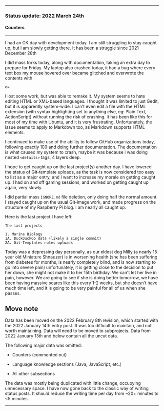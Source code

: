 
***

### Status update: 2022 March 24th

<!--
***

### Status update: 2022 January 14th

***
<!-- F#
F#

Comments
Print
Break
!-->

#### Counters

<!-- COUNTERS NEED UPDATE - JULY 30TH 2021 !-->

<!--
Topics
200 followers
Commit calendar hover redesign (forgot to write this for yesterday)
Slow Internet, rationing off certain uploads to save bandwidth and time
!-->

<!-- Verified on 2022 January 1st !-->

<!--🎂 **Days until 2 year GitHub :octocat: anniversary:** `a129` _(as of 2022 January 14th at 00:12:00 am to 11:59:59 pm)_ <!-- COUNTER #1 !-->

<!--:octocat: **GitHub consecutive day count:** `600` _(As of 2022 January 14th at 00:12:00 am to 11:59:59 pm)_ <!-- COUNTER #2 !-->

<!--🐧 **Linux desktop consecutive day count:** `555` _(as of 2022 January 14th at 00:12:00 am to 11:59:59)_  <!-- COUNTER #3 !-->

<!--🪟 **Windows 10 with GitHub consecutive day count:** `45` <!-- (Yes I am aware that the count messed up in the past 2 months. I haven't gotten to fixing it yet) !--> <!--_(as of 2020 July 9th at 00:12:00 am to 11:59:59)_  <!-- COUNTER #4 !-->

<!--🐧 **Ubuntu 20.04 with GitHub consecutive day count:** `555`  _(as of 2022 January 14th at 00:12:00 am to 11:59:59)_  <!-- COUNTER #5 !-->

<!--:atom: **Total amount of original GitHub repositories:** `1,669+o/1681+o` _(as of 2022 January 14th at 00:12:00 am to 11:59:59 pm)_ <!-- COUNTER #6 !-->

<!--_I have noted that GitHub rounds up the total number of each statistic, so when something reaches 50 after the kilo point (once it reaches 1000) it rounds up to the next kilo, so 1050 would be 1100, 1150 would be 1200, and so on._

:atom: o=organizations, total number of non-fork organization repositories: `115` _as of 2022 January 14th 00:12:00 am to 11:59:59 pm)_ <!-- COUNTER #7 !-->

<!--Organization repo count guide

Org repo (non-fork) count

Snap repos: 29 (formula: Org:Seanpm2001-snapcraft minus current.unforked minus 4) (verified count, as of July 21st 2021)

.github.io: 79 (80 when including seanpm2001/seanpm2001/github.io/) (formula: org:Seanpm2001-GitHub-Pages-Collection minus current.unforked minus 4) Verified count (as of July 9th 2021) unverified count (as of July 26th 2021)

Count verification needs to be re-checked - July 13th 2021 ((X1
Count verification needs to be re-checked - July 14th 2021 X2::
Count verification needs to be re-checked - July 15th 2021 X3::
Count verification needs to be re-checked - July 16th 2021 X4::
Count verification needs to be re-checked - July 17th 2021 X5))
No new data for this range, update count verification when ready

:electron: **Repositories created so far this month:** `57+o` _(as of 2022 January 14th at 00:12:00 am to 11:59:59 pm)_ <!-- COUNTER #8 !-->

<!--:shipit: **Organization count:** `770` _(as of 2022 January 14th at 00:12:00 am to 11:59:59 pm)_ <!-- COUNTER #9 !-->

<!--:electron: **Organizations created so far this month:** `10` _(as of 2022 January 14th at 00:12:00 am to 11:59:59 pm)_ <!-- COUNTER #10 !-->
<!--!-->

***

<!-- Notes 2022.03.24
2022 Wednesday March 24th status notes

1.5x the normal amount of `IGNORE.md` file deletion
Milly doing a bit better, still not much longer in her life
Getting caught up and staying caught up on some Git-image work
Further preparations in getting ready for making this Friday even quicker than last Friday in the organization process
No technical issues today
No progress in getting caught up on marine biology or note uploads
Up to 2k follows, followed another 100 organizations today
Plans to follow a minimum of 14 more tomorrow, most likely another 100
So many programming languages
Growing more critical of the GitHub for you feed. I feel that it might become a "not optional" thing. GitHub doesn't need something like this. I don't want GitHub to become the Instagram of social programming websites. At least in comparison, it is a lot better, as there aren't any notable dark patterns, and the kind of stuff you see isn't that bad when compared to Reddit or Instagram, as there aren't image or video posts... oh no... don't even think about it Microsoft. 
-->

I had an OK day with development today. I am still struggling to stay caught up, but I am slowly getting there. It has been a struggle since 2021 December 28th

I did mass forks today, along with documentation, taking an extra day to prepare for Friday. My laptop also crashed today, it had a bug where every text box my mouse hovered over became glitched and overwrote the contents with 

```
e=
```

I lost some work, but was able to remake it. My system seems to hate editing HTML or XML-based languages. I thought it was limited to just Gedit, but it is apparently system-wide. I can't even edit a file with the HTML extension (with syntax highlighting set to anything else, eg: Plain Text, ActionScript) without running the risk of crashing. It has been like this for most of my time with Ubuntu, and it is very frustrating. Unfortunately, the issue seems to apply to Markdown too, as Markdown supports HTML elements.

I continued to make use of the ability to follow GitHub organizations today, following exactly 100 and doing further documentation. The documentation is what caused my system to crash, maybe it was because I was doing nested `<details>` tags, 4 layers deep.

I hope to get caught up on the last project(s) another day. I have lowered the status of Git-template uploads, as the task is now considered too easy to list as a major entry, and I want to increase my morale on getting caught up. I had on and off gaming sessions, and worked on getting caught up again, very slowly.

I did partial mass `IGNORE.md` file deletion, only doing half the normal amount. I stayed caught up on the usual Git-image work, and made progress on the structure of my Raspberry Pi blog. I am nearly all caught up.

Here is the last project I have left:

```text
The last projects

1. Marine Biology
1A. DuckDuckGo data (likely a single commit)
2A. Git-Templates notes uploads
```

Today was a depressing day personally, as our eldest dog Milly (a nearly 15 year old Miniature Shnauzer) is in worsening health (she has been suffering from diabetes for months, is nearly completely blind, and is now starting to go into severe pain) unfortunately, it is getting close to the decision to put her down, she might not make it to her 15th birthday. We can't let her live in pain, however. We are going to see if she is doing better tomorrow, we have been having massive scares like this every 1-2 weeks, but she doesn't have much time left, and it is going to be very painful for all of us when she passes.

## Move note

Data has been moved on the 2022 February 8th revision, which started with the 2022 January 14th entry post. It was too difficult to maintain, and not worth maintaining. Data will need to be moved to subprojects. Data from 2022 January 13th and below contain all the uncut data.

The following major data was omitted:

- Counters (commented out)

- Language knowledge sections (Java, JavaScript, etc.)

- All other subsections

The data was mostly being duplicated with little change, occupying unnecessary space. I have now gone back to the classic way of writing status posts. It should reduce the writing time per day from ~20+ minutes to <5 minutes.

***
